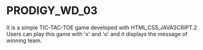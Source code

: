 # PRODIGY_WD_03
It is a simple TIC-TAC-TOE game developed with HTML,CSS,JAVASCRIPT.2 Users can play this game with 'x' and 'o' and it displays the message of winning team.
